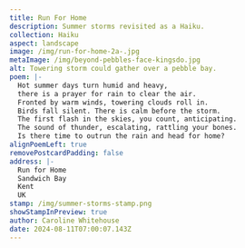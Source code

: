 ```yaml
---
title: Run For Home
description: Summer storms revisited as a Haiku.
collection: Haiku
aspect: landscape
image: /img/run-for-home-2a-.jpg
metaImage: /img/beyond-pebbles-face-kingsdo.jpg
alt: Towering storm could gather over a pebble bay.
poem: |-
  Hot summer days turn humid and heavy,
  there is a prayer for rain to clear the air.
  Fronted by warm winds, towering clouds roll in. 
  Birds fall silent. There is calm before the storm.
  The first flash in the skies, you count, anticipating. 
  The sound of thunder, escalating, rattling your bones. 
  Is there time to outrun the rain and head for home?
alignPoemLeft: true
removePostcardPadding: false
address: |-
  Run for Home
  Sandwich Bay
  Kent 
  UK
stamp: /img/summer-storms-stamp.png
showStampInPreview: true
author: Caroline Whitehouse
date: 2024-08-11T07:00:07.143Z
---
```

